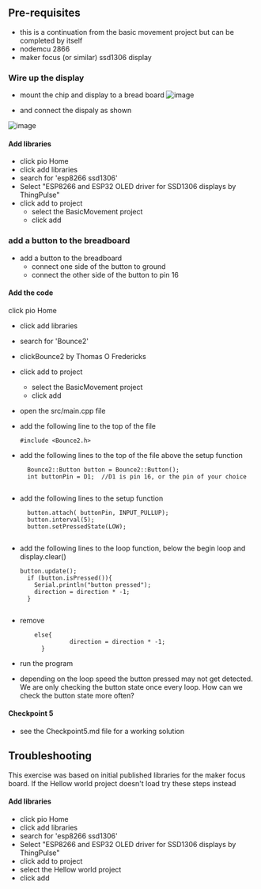 ## Pre-requisites 
- this is a continuation from the basic movement project but can be completed by itself
- nodemcu 2866
- maker focus (or similar) ssd1306 display
### Wire up the display 
- mount the chip and display to a bread board 
![image](https://user-images.githubusercontent.com/20483619/169121210-d8eda466-2b1d-4b4a-9aca-6b1b6363d88f.png)

- and connect the dispaly as shown

![image](https://user-images.githubusercontent.com/20483619/169120605-9e6c0a78-203f-4a8c-90f0-8fa44f1eb1e5.png)


#### Add libraries
 - click pio Home
 - click add libraries
 - search for 'esp8266 ssd1306'
 - Select "ESP8266 and ESP32 OLED driver for SSD1306 displays by ThingPulse"
 - click add to project
    - select the BasicMovement project
    - click add



    

### add a button to the breadboard
- add a button to the breadboard
  - connect one side of the button to ground
  - connect the other side of the button to pin 16
#### Add the code
 click pio Home
 - click add libraries
 - search for 'Bounce2'
 - clickBounce2 by Thomas O Fredericks
  - click add to project
      - select the BasicMovement project
      - click add

- open the src/main.cpp file

- add the following line to the top of the file
  ```
  #include <Bounce2.h>
- add the following lines to the top of the file above the setup function
  ```
    Bounce2::Button button = Bounce2::Button();
    int buttonPin = D1;  //D1 is pin 16, or the pin of your choice
        
- add the following lines to the setup function

  ```
    button.attach( buttonPin, INPUT_PULLUP); 
    button.interval(5); 
    button.setPressedState(LOW); 
      
- add the following lines to the loop function, below the begin loop and display.clear()
  ```
  button.update();
    if (button.isPressed()){
      Serial.println("button pressed");
      direction = direction * -1;
    }
       
- remove 
  ```
      else{
                direction = direction * -1;
        }
    ```
- run the program
- depending on the loop speed the button pressed may not get detected. We are only checking the button state once every loop. How can we check the button state more often?

#### Checkpoint 5

- see the Checkpoint5.md file for a working solution


## Troubleshooting
This exercise was based on initial published libraries for the maker focus board. If the Hellow world project doesn't load try these steps instead
#### Add libraries
 - click pio Home
 - click add libraries
 - search for 'esp8266 ssd1306'
 - Select "ESP8266 and ESP32 OLED driver for SSD1306 displays by ThingPulse"
 - click add to project
  - select the Hellow world project
  - click add
